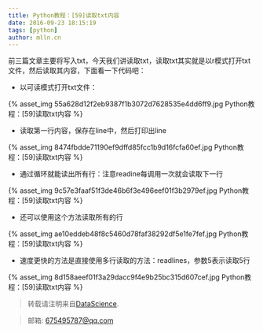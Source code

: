 ```yaml
---
title: Python教程：[59]读取txt内容
date: 2016-09-23 18:15:19
tags: [python]
author: mlln.cn
---
```

前三篇文章主要将写入txt，今天我们讲读取txt，读取txt其实就是以r模式打开txt文件，然后读取其内容，下面看一下代码吧：

- 以可读模式打开txt文件：

{% asset_img 55a628d12f2eb9387f1b3072d7628535e4dd6ff9.jpg Python教程：[59]读取txt内容 %}

- 读取第一行内容，保存在line中，然后打印出line

{% asset_img 8474fbdde71190ef9dffd85fcc1b9d16fcfa60ef.jpg Python教程：[59]读取txt内容 %}

- 通过循环就能读出所有行：注意readine每调用一次就会读取下一行

{% asset_img 9c57e3faaf51f3de46b6f3e496eef01f3b2979ef.jpg Python教程：[59]读取txt内容 %}

- 还可以使用这个方法读取所有的行

{% asset_img ae10eddeb48f8c5460d78faf38292df5e1fe7fef.jpg Python教程：[59]读取txt内容 %}

- 速度更快的方法是直接使用多行读取的方法：readlines，参数5表示读取5行

{% asset_img 8d158aeef01f3a29dacc9f4e9b25bc315d607cef.jpg Python教程：[59]读取txt内容 %}

> 转载请注明来自[DataScience](http://mlln.cn).

> 邮箱: 675495787@qq.com 
